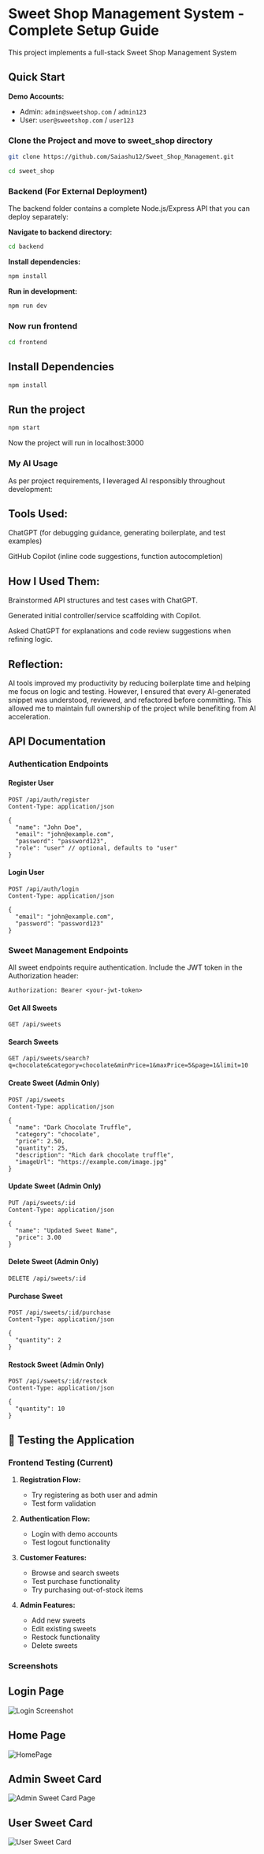 # Sweet Shop Management System - Complete Setup Guide

This project implements a full-stack Sweet Shop Management System

## Quick Start

**Demo Accounts:**
- Admin: `admin@sweetshop.com` / `admin123`
- User: `user@sweetshop.com` / `user123`

### Clone the Project and move to sweet_shop directory

```bash
git clone https://github.com/Saiashu12/Sweet_Shop_Management.git

cd sweet_shop
```

### Backend (For External Deployment)
The backend folder contains a complete Node.js/Express API that you can deploy separately:

**Navigate to backend directory:**
```bash
cd backend
```

**Install dependencies:**
```bash
npm install
```

**Run in development:**
```bash
npm run dev
```

### Now run frontend
```bash
cd frontend
```
## Install Dependencies
```bash
npm install
```
## Run the project

```bash
npm start
```

Now the project will run in localhost:3000

### My AI Usage

As per project requirements, I leveraged AI responsibly throughout development:

## Tools Used:

ChatGPT (for debugging guidance, generating boilerplate, and test examples)

GitHub Copilot (inline code suggestions, function autocompletion)

## How I Used Them:

Brainstormed API structures and test cases with ChatGPT.

Generated initial controller/service scaffolding with Copilot.

Asked ChatGPT for explanations and code review suggestions when refining logic.

## Reflection:
AI tools improved my productivity by reducing boilerplate time and helping me focus on logic and testing. However, I ensured that every AI-generated snippet was understood, reviewed, and refactored before committing. This allowed me to maintain full ownership of the project while benefiting from AI acceleration.
## API Documentation

### Authentication Endpoints

#### Register User
```http
POST /api/auth/register
Content-Type: application/json

{
  "name": "John Doe",
  "email": "john@example.com",
  "password": "password123",
  "role": "user" // optional, defaults to "user"
}
```

#### Login User
```http
POST /api/auth/login
Content-Type: application/json

{
  "email": "john@example.com",
  "password": "password123"
}
```

### Sweet Management Endpoints

All sweet endpoints require authentication. Include the JWT token in the Authorization header:
```http
Authorization: Bearer <your-jwt-token>
```

#### Get All Sweets
```http
GET /api/sweets
```

#### Search Sweets
```http
GET /api/sweets/search?q=chocolate&category=chocolate&minPrice=1&maxPrice=5&page=1&limit=10
```

#### Create Sweet (Admin Only)
```http
POST /api/sweets
Content-Type: application/json

{
  "name": "Dark Chocolate Truffle",
  "category": "chocolate",
  "price": 2.50,
  "quantity": 25,
  "description": "Rich dark chocolate truffle",
  "imageUrl": "https://example.com/image.jpg"
}
```

#### Update Sweet (Admin Only)
```http
PUT /api/sweets/:id
Content-Type: application/json

{
  "name": "Updated Sweet Name",
  "price": 3.00
}
```

#### Delete Sweet (Admin Only)
```http
DELETE /api/sweets/:id
```

#### Purchase Sweet
```http
POST /api/sweets/:id/purchase
Content-Type: application/json

{
  "quantity": 2
}
```

#### Restock Sweet (Admin Only)
```http
POST /api/sweets/:id/restock
Content-Type: application/json

{
  "quantity": 10
}
```

## 🧪 Testing the Application

### Frontend Testing (Current)
1. **Registration Flow:**
   - Try registering as both user and admin
   - Test form validation

2. **Authentication Flow:**
   - Login with demo accounts
   - Test logout functionality

3. **Customer Features:**
   - Browse and search sweets
   - Test purchase functionality
   - Try purchasing out-of-stock items

4. **Admin Features:**
   - Add new sweets
   - Edit existing sweets
   - Restock functionality
   - Delete sweets

### Screenshots

## Login Page
![Login Screenshot](./Images/Login_page.png)

## Home Page
![HomePage](./Images/Main_page.png)

## Admin Sweet Card
![Admin Sweet Card Page](./Images/Admin_Sweet_Card.png)

## User Sweet Card
![User Sweet Card](./Images/User_Sweet_Card.png)

